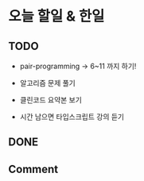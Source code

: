 # 오늘 할일 & 한일

## TODO

- pair-programming -> 6~11 까지 하기!

- 알고리즘 문제 풀기

- 클린코드 요약본 보기

- 시간 남으면 타입스크립트 강의 듣기

## DONE

## Comment
